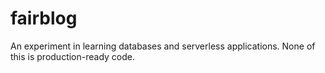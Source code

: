 # fairblog

An experiment in learning databases and serverless applications. None of this is production-ready code.
